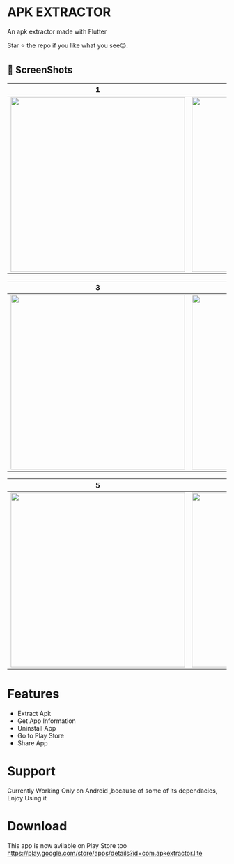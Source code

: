 # APK EXTRACTOR
An apk extractor made with Flutter

Star ⭐ the repo if you like what you see😉.

 ## 📸 ScreenShots

| 1 | 2|
|------|-------|
|<img src="ReadmeAssets/1.jpeg" width="400"/>|<img src="ReadmeAssets/2.jpeg" width="400"/>|


| 3 | 4|
|------|-------|
|<img src="ReadmeAssets/3.jpeg" width="400"/>|<img src="ReadmeAssets/4.jpeg" width="400"/>|

| 5 | 6 |
|------|-------|
|<img src="ReadmeAssets/5.jpeg" width="400"/>|<img src="ReadmeAssets/6.jpeg" width="400"/>|

# Features
* Extract Apk
* Get App Information
* Uninstall App
* Go to Play Store
* Share App


# Support
 Currently Working Only on Android ,because of some of its dependacies, Enjoy Using it

# Download
This app is now avilable on Play Store too
https://play.google.com/store/apps/details?id=com.apkextractor.lite
